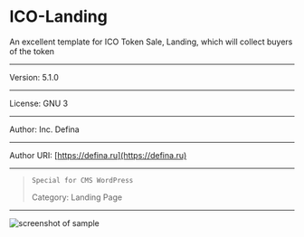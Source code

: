 ICO-Landing
=====================
An excellent template for ICO Token Sale, Landing, which will collect buyers of the token
***
Version: 5.1.0
***
License: GNU 3
***
Author: Inc. Defina
***
Author URI: [https://defina.ru](https://defina.ru)

***
> `Special for CMS WordPress`
> 
> Category: Landing Page
***
![screenshot of sample](https://defina.ru/tokensale.mymining.pro.png)
